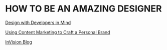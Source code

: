 # HOW TO BE AN AMAZING DESIGNER

[Design with Developers in Mind](http://blog.invisionapp.com/design-with-developers-in-mind/)

[Using Content Marketing to Craft a Personal Brand](http://blog.invisionapp.com/content-marketing-personal-brand/)


[InVision Blog](http://blog.invisionapp.com/)
